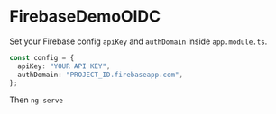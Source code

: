 # FirebaseDemoOIDC

Set your Firebase config `apiKey` and `authDomain` inside `app.module.ts`.

```ts
const config = {
  apiKey: "YOUR API KEY",
  authDomain: "PROJECT_ID.firebaseapp.com",
};
```

Then `ng serve`
